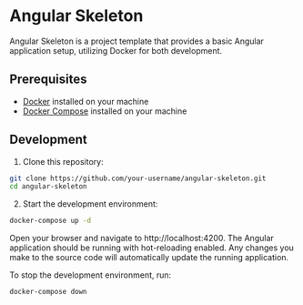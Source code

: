 # Angular Skeleton

Angular Skeleton is a project template that provides a basic Angular application setup, utilizing Docker for both development.

## Prerequisites

- [Docker](https://www.docker.com/get-started) installed on your machine
- [Docker Compose](https://docs.docker.com/compose/install/) installed on your machine

## Development

1. Clone this repository:

```bash
git clone https://github.com/your-username/angular-skeleton.git
cd angular-skeleton
```
   
2. Start the development environment:

```bash
docker-compose up -d
```

Open your browser and navigate to http://localhost:4200. The Angular application should be running with hot-reloading enabled. Any changes you make to the source code will automatically update the running application.

To stop the development environment, run:

```bash
docker-compose down
```